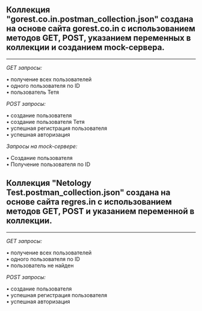 ## Коллекция "gorest.co.in.postman_collection.json" создана на основе сайта gorest.co.in с использованием методов GET, POST, указанием переменных в коллекции и созданием mock-сервера.  
________________________________________

*GET запросы:*  

•	получение всех пользователей  
•	одного пользователя по ID  
•	пользователь Тетя  

*POST запросы:* 

•	создание пользователя  
•	создание пользователя Тетя  
•	успешная регистрация пользователя  
•	успешная авторизация  

*Запросы на mock-сервере:*  

•	Создание пользователя  
•	Получение пользователя по ID    

## Коллекция "Netology Test.postman_collection.json" создана на основе сайта regres.in с использованием методов GET, POST и указанием переменной в коллекции.  
________________________________________

*GET запросы:*  

•	получение всех пользователей    
•	одного пользователя по ID  
•	пользователь не найден  

*POST запросы:*  

•	создание пользователя  
•	успешная регистрация пользователя  
•	успешная авторизация  
